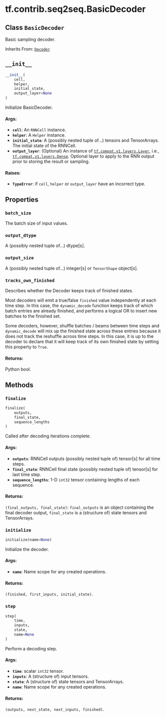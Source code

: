 <div itemscope itemtype="http://developers.google.com/ReferenceObject">
<meta itemprop="name" content="tf.contrib.seq2seq.BasicDecoder" />
<meta itemprop="path" content="Stable" />
<meta itemprop="property" content="batch_size"/>
<meta itemprop="property" content="output_dtype"/>
<meta itemprop="property" content="output_size"/>
<meta itemprop="property" content="tracks_own_finished"/>
<meta itemprop="property" content="__init__"/>
<meta itemprop="property" content="finalize"/>
<meta itemprop="property" content="initialize"/>
<meta itemprop="property" content="step"/>
</div>

# tf.contrib.seq2seq.BasicDecoder

## Class `BasicDecoder`

Basic sampling decoder.

Inherits From: [`Decoder`](../../../tf/contrib/seq2seq/Decoder.md)

<!-- Placeholder for "Used in" -->


<h2 id="__init__"><code>__init__</code></h2>

``` python
__init__(
    cell,
    helper,
    initial_state,
    output_layer=None
)
```

Initialize BasicDecoder.


#### Args:


* <b>`cell`</b>: An `RNNCell` instance.
* <b>`helper`</b>: A `Helper` instance.
* <b>`initial_state`</b>: A (possibly nested tuple of...) tensors and TensorArrays.
  The initial state of the RNNCell.
* <b>`output_layer`</b>: (Optional) An instance of <a href="../../../tf/layers/Layer.md"><code>tf.compat.v1.layers.Layer</code></a>, i.e.,
  <a href="../../../tf/layers/Dense.md"><code>tf.compat.v1.layers.Dense</code></a>. Optional layer to apply to the RNN output
  prior to storing the result or sampling.


#### Raises:


* <b>`TypeError`</b>: if `cell`, `helper` or `output_layer` have an incorrect type.



## Properties

<h3 id="batch_size"><code>batch_size</code></h3>

The batch size of input values.


<h3 id="output_dtype"><code>output_dtype</code></h3>

A (possibly nested tuple of...) dtype[s].


<h3 id="output_size"><code>output_size</code></h3>

A (possibly nested tuple of...) integer[s] or `TensorShape` object[s].


<h3 id="tracks_own_finished"><code>tracks_own_finished</code></h3>

Describes whether the Decoder keeps track of finished states.

Most decoders will emit a true/false `finished` value independently
at each time step.  In this case, the `dynamic_decode` function keeps track
of which batch entries are already finished, and performs a logical OR to
insert new batches to the finished set.

Some decoders, however, shuffle batches / beams between time steps and
`dynamic_decode` will mix up the finished state across these entries because
it does not track the reshuffle across time steps.  In this case, it is
up to the decoder to declare that it will keep track of its own finished
state by setting this property to `True`.

#### Returns:

Python bool.




## Methods

<h3 id="finalize"><code>finalize</code></h3>

``` python
finalize(
    outputs,
    final_state,
    sequence_lengths
)
```

Called after decoding iterations complete.


#### Args:


* <b>`outputs`</b>: RNNCell outputs (possibly nested tuple of) tensor[s] for all time
  steps.
* <b>`final_state`</b>: RNNCell final state (possibly nested tuple of) tensor[s] for
  last time step.
* <b>`sequence_lengths`</b>: 1-D `int32` tensor containing lengths of each sequence.


#### Returns:

`(final_outputs, final_state)`: `final_outputs` is an object containing
the final decoder output, `final_state` is a (structure of) state tensors
and TensorArrays.


<h3 id="initialize"><code>initialize</code></h3>

``` python
initialize(name=None)
```

Initialize the decoder.


#### Args:


* <b>`name`</b>: Name scope for any created operations.


#### Returns:

`(finished, first_inputs, initial_state)`.


<h3 id="step"><code>step</code></h3>

``` python
step(
    time,
    inputs,
    state,
    name=None
)
```

Perform a decoding step.


#### Args:


* <b>`time`</b>: scalar `int32` tensor.
* <b>`inputs`</b>: A (structure of) input tensors.
* <b>`state`</b>: A (structure of) state tensors and TensorArrays.
* <b>`name`</b>: Name scope for any created operations.


#### Returns:

`(outputs, next_state, next_inputs, finished)`.




